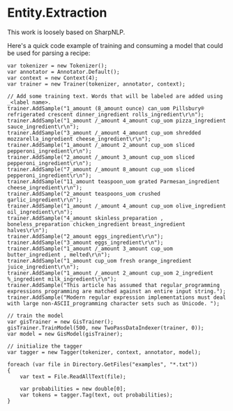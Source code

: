 Entity.Extraction
=================
This work is loosely based on SharpNLP.

Here's a quick code example of training and consuming a model that could be used for parsing a recipe:

	var tokenizer = new Tokenizer();
	var annotator = Annotator.Default();
	var context = new Context(4);
	var trainer = new Trainer(tokenizer, annotator, context);

	// Add some training text. Words that will be labeled are added using _<label name>.
	trainer.AddSample("1_amount (8_amount ounce) can_uom Pillsbury® refrigerated crescent dinner_ingredient rolls_ingredient\r\n");
	trainer.AddSample("1_amount /_amount 4_amount cup_uom pizza_ingredient sauce_ingredient\r\n");
	trainer.AddSample("3_amount /_amount 4_amount cup_uom shredded mozzarella_ingredient cheese_ingredient\r\n");
	trainer.AddSample("1_amount /_amount 2_amount cup_uom sliced pepperoni_ingredient\r\n");
	trainer.AddSample("2_amount /_amount 3_amount cup_uom sliced pepperoni_ingredient\r\n");
	trainer.AddSample("7_amount /_amount 8_amount cup_uom sliced pepperoni_ingredient\r\n");
	trainer.AddSample("11_amount teaspoon_uom grated Parmesan_ingredient cheese_ingredient\r\n");
	trainer.AddSample("2_amount teaspoons_uom crushed garlic_ingredient\r\n");
	trainer.AddSample("1_amount /_amount 4_amount cup_uom olive_ingredient oil_ingredient\r\n");
	trainer.AddSample("4_amount skinless_preparation , boneless_preparation chicken_ingredient breast_ingredient halves\r\n");
	trainer.AddSample("2_amount eggs_ingredient\r\n");
	trainer.AddSample("3_amount eggs_ingredient\r\n");
	trainer.AddSample("1_amount /_amount 3_amount cup_uom butter_ingredient , melted\r\n");
	trainer.AddSample("1_amount cup_uom fresh orange_ingredient juice_ingredient\r\n");
	trainer.AddSample("1_amount /_amount 2_amount cup_uom 2_ingredient %_ingredient milk_ingredient\r\n");
	trainer.AddSample("This article has assumed that regular_programming expressions_programming are matched against an entire input string.");
	trainer.AddSample("Modern regular expression implementations must deal with large non-ASCII_programming character sets such as Unicode. ");

	// train the model
	var gisTrainer = new GisTrainer();
	gisTrainer.TrainModel(500, new TwoPassDataIndexer(trainer, 0));
	var model = new GisModel(gisTrainer);
	
	// initialize the tagger
	var tagger = new Tagger(tokenizer, context, annotator, model);

	foreach (var file in Directory.GetFiles("examples", "*.txt"))
	{
		var text = File.ReadAllText(file);

		var probabilities = new double[0];
		var tokens = tagger.Tag(text, out probabilities);
	}
